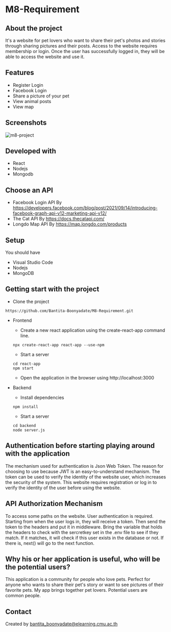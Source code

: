 # M8-Requirement

## About the project
It's a website for pet lovers who want to share their pet's photos and stories through sharing pictures and their posts. Access to the website requires membership or login. Once the user has successfully logged in, they will be able to access the website and use it.

## Features
* Register Login
* Facebook Login
* Share a picture of your pet
* View animal posts
* View map

## Screenshots
![m8-project](https://user-images.githubusercontent.com/84013481/139471316-80d6ba6e-ce52-423e-9300-b43665fb9428.jpg)

## Developed with
* React
* Nodejs
* Mongodb

## Choose an API
* Facebook Login API By https://developers.facebook.com/blog/post/2021/09/14/introducing-facebook-graph-api-v12-marketing-api-v12/
* The Cat API By https://docs.thecatapi.com/
* Longdo Map API By https://map.longdo.com/products

## Setup
You should have
  * Visual Studio Code
  * Nodejs
  * MongoDB

## Getting start with the project
* Clone the project

```
https://github.com/Bantita-Boonyadate/M8-Requirement.git
```
* Frontend
  * Create a new react application using the create-react-app command line.
  
  ```
  npx create-react-app react-app --use-npm
  ```
  * Start a server
  
  ```
  cd react-app
  npm start
  ```
  
  * Open the application in the browser using http://localhost:3000

* Backend
  * Install dependencies
  ```
  npm install
  ```
  * Start a server
  ```
  cd backend
  node server.js
  ```

## Authentication before starting playing around with the application
The mechanism used for authentication is Json Web Token. The reason for choosing to use because JWT is an easy-to-understand mechanism. The token can be used to verify the identity of the website user, which increases the security of the system. This website requires registration or log in to verify the identity of the user before using the website.

##  API Authorization Mechanism
To access some paths on the website. User authentication is required. Starting from when the user logs in, they will receive a token. Then send the token to the headers and put it in middleware. Bring the variable that holds the headers to check with the sercretkey set in the .env file to see if they match. If it matches, it will check if this user exists in the database or not. If there is, next() will go to the next function.

## Why his or her application is useful, who will be the potential users?
This application is a community for people who love pets. Perfect for anyone who wants to share their pet's story or want to see pictures of their favorite pets. My app brings together pet lovers. Potential users are common people.

## Contact
Created by bantita_boonyadate@elearning.cmu.ac.th

